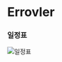 # Errovler
### 일정표

![일정표](https://user-images.githubusercontent.com/43737828/150968173-8d975fd9-92e6-4762-9fac-75f87e5ec995.png)
